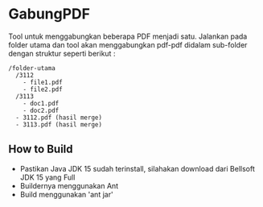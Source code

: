 # GabungPDF
Tool untuk menggabungkan beberapa PDF menjadi satu.
Jalankan pada folder utama dan tool akan menggabungkan pdf-pdf didalam sub-folder dengan
struktur seperti berikut :

```
/folder-utama
  /3112
    - file1.pdf
    - file2.pdf
  /3113
    - doc1.pdf
    - doc2.pdf
  - 3112.pdf (hasil merge)
  - 3113.pdf (hasil merge)
```

## How to Build
- Pastikan Java JDK 15 sudah terinstall, silahakan download dari Bellsoft JDK 15 yang Full
- Buildernya menggunakan Ant
- Build menggunakan 'ant jar'